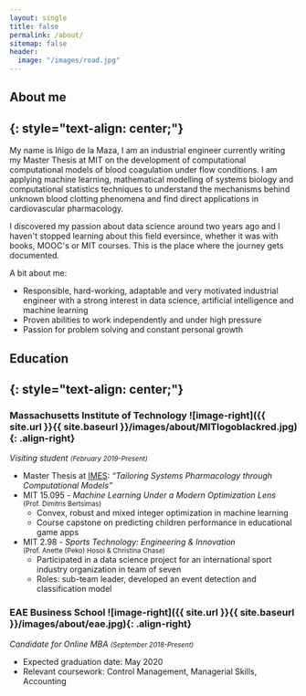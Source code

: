 ```yaml
---
layout: single
title: false
permalink: /about/
sitemap: false
header:
  image: "/images/road.jpg"
---
```


## About me
{: style="text-align: center;"}
---

My name is Iñigo de la Maza, I am an industrial engineer currently writing my Master Thesis at MIT on the development of computational computational models of blood coagulation under flow conditions. I am applying machine learning, mathematical modelling of systems biology and computational statistics techniques to understand the mechanisms behind unknown blood clotting phenomena and find direct applications in cardiovascular pharmacology. 

I discovered my passion about data science around two years ago and I haven't stopped learning about this field eversince, whether it was with books, MOOC's or MIT courses. This is the place where the journey gets documented.

A bit about me:
  * Responsible, hard-working, adaptable and very motivated industrial engineer with a strong interest in data science, artificial intelligence and machine learning
  * Proven abilities to work independently and under high pressure
  * Passion for problem solving and constant personal growth

## Education
{: style="text-align: center;"}
---

### Massachusetts Institute of Technology ![image-right]({{ site.url }}{{ site.baseurl }}/images/about/MITlogoblackred.jpg){: .align-right}
_Visiting student_
<small>_(February 2019-Present)_</small>

  * Master Thesis at [IMES](http://imes.mit.edu/ "IMES"): _“Tailoring Systems Pharmacology through Computational Models”_
  * MIT 15.095 - _Machine Learning Under a Modern Optimization Lens_<br /><small>(Prof. Dimitris Bertsimas)</small>
	- Convex, robust and mixed integer optimization in machine learning
	- Course capstone on predicting children performance in educational game apps
  * MIT 2.98 - _Sports Technology: Engineering & Innovation_ <br /><small>(Prof. Anette (Peko) Hosoi & Christina Chase)</small>
	- Participated in a data science project for an international sport industry organization in team of seven
	- Roles: sub-team leader, developed an event detection and classification model

### EAE Business School ![image-right]({{ site.url }}{{ site.baseurl }}/images/about/eae.jpg){: .align-right}
_Candidate for Online MBA_
<small>_(September 2018-Present)_</small>

  * Expected graduation date: May 2020
  * Relevant coursework: Control Management, Managerial Skills, Accounting


